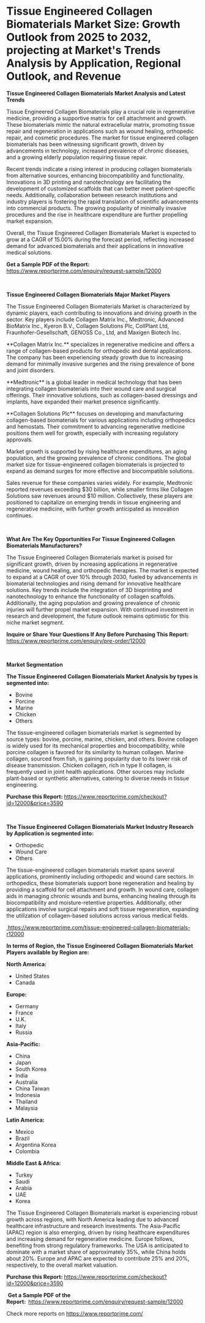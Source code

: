 <p><h1>Tissue Engineered Collagen Biomaterials Market Size: Growth Outlook from 2025 to 2032, projecting at Market's Trends Analysis by Application, Regional Outlook, and Revenue</h1></p><p><strong>Tissue Engineered Collagen Biomaterials Market Analysis and Latest Trends</strong></p>
<p><p>Tissue Engineered Collagen Biomaterials play a crucial role in regenerative medicine, providing a supportive matrix for cell attachment and growth. These biomaterials mimic the natural extracellular matrix, promoting tissue repair and regeneration in applications such as wound healing, orthopedic repair, and cosmetic procedures. The market for tissue engineered collagen biomaterials has been witnessing significant growth, driven by advancements in technology, increased prevalence of chronic diseases, and a growing elderly population requiring tissue repair.</p><p>Recent trends indicate a rising interest in producing collagen biomaterials from alternative sources, enhancing biocompatibility and functionality. Innovations in 3D printing and nanotechnology are facilitating the development of customized scaffolds that can better meet patient-specific needs. Additionally, collaboration between research institutions and industry players is fostering the rapid translation of scientific advancements into commercial products. The growing popularity of minimally invasive procedures and the rise in healthcare expenditure are further propelling market expansion.</p><p>Overall, the Tissue Engineered Collagen Biomaterials Market is expected to grow at a CAGR of 15.00% during the forecast period, reflecting increased demand for advanced biomaterials and their applications in innovative medical solutions.</p></p>
<p><strong>Get a Sample PDF of the Report:&nbsp;</strong> <a href="https://www.reportprime.com/enquiry/request-sample/12000?utm_campaign=2750&utm_medium=2&utm_source=Github&utm_content=ia&utm_term=17032025&utm_id=tissue-engineered-collagen-biomaterials">https://www.reportprime.com/enquiry/request-sample/12000</a></p>
<p>&nbsp;</p>
<p><strong>Tissue Engineered Collagen Biomaterials Major Market Players</strong></p>
<p><p>The Tissue Engineered Collagen Biomaterials Market is characterized by dynamic players, each contributing to innovations and driving growth in the sector. Key players include Collagen Matrix Inc., Medtronic, Advanced BioMatrix Inc., Kyeron B.V., Collagen Solutions Plc, CollPlant Ltd, Fraunhofer-Gesellschaft, GENOSS Co., Ltd, and Maxigen Biotech Inc.</p><p>**Collagen Matrix Inc.** specializes in regenerative medicine and offers a range of collagen-based products for orthopedic and dental applications. The company has been experiencing steady growth due to increasing demand for minimally invasive surgeries and the rising prevalence of bone and joint disorders.</p><p>**Medtronic** is a global leader in medical technology that has been integrating collagen biomaterials into their wound care and surgical offerings. Their innovative solutions, such as collagen-based dressings and implants, have expanded their market presence significantly.</p><p>**Collagen Solutions Plc** focuses on developing and manufacturing collagen-based biomaterials for various applications including orthopedics and hemostats. Their commitment to advancing regenerative medicine positions them well for growth, especially with increasing regulatory approvals.</p><p>Market growth is supported by rising healthcare expenditures, an aging population, and the growing prevalence of chronic conditions. The global market size for tissue-engineered collagen biomaterials is projected to expand as demand surges for more effective and biocompatible solutions.</p><p>Sales revenue for these companies varies widely. For example, Medtronic reported revenues exceeding $30 billion, while smaller firms like Collagen Solutions saw revenues around $10 million. Collectively, these players are positioned to capitalize on emerging trends in tissue engineering and regenerative medicine, with further growth anticipated as innovation continues.</p></p>
<p>&nbsp;</p>
<p><strong>What Are The Key Opportunities For Tissue Engineered Collagen Biomaterials Manufacturers?</strong></p>
<p><p>The Tissue Engineered Collagen Biomaterials market is poised for significant growth, driven by increasing applications in regenerative medicine, wound healing, and orthopedic therapies. The market is expected to expand at a CAGR of over 10% through 2030, fueled by advancements in biomaterial technologies and rising demand for innovative healthcare solutions. Key trends include the integration of 3D bioprinting and nanotechnology to enhance the functionality of collagen scaffolds. Additionally, the aging population and growing prevalence of chronic injuries will further propel market expansion. With continued investment in research and development, the future outlook remains optimistic for this niche market segment.</p></p>
<p><strong>Inquire or Share Your Questions If Any Before Purchasing This Report:</strong> <a href="https://www.reportprime.com/enquiry/pre-order/12000?utm_campaign=2750&utm_medium=2&utm_source=Github&utm_content=ia&utm_term=17032025&utm_id=tissue-engineered-collagen-biomaterials">https://www.reportprime.com/enquiry/pre-order/12000</a></p>
<p>&nbsp;</p>
<p><strong>Market Segmentation</strong></p>
<p><strong>The Tissue Engineered Collagen Biomaterials Market Analysis by types is segmented into:</strong></p>
<p><ul><li>Bovine</li><li>Porcine</li><li>Marine</li><li>Chicken</li><li>Others</li></ul></p>
<p><p>The tissue-engineered collagen biomaterials market is segmented by source types: bovine, porcine, marine, chicken, and others. Bovine collagen is widely used for its mechanical properties and biocompatibility, while porcine collagen is favored for its similarity to human collagen. Marine collagen, sourced from fish, is gaining popularity due to its lower risk of disease transmission. Chicken collagen, rich in type II collagen, is frequently used in joint health applications. Other sources may include plant-based or synthetic alternatives, catering to diverse needs in tissue engineering.</p></p>
<p><strong>Purchase this Report:&nbsp;</strong><a href="https://www.reportprime.com/checkout?id=12000&price=3590&utm_campaign=2750&utm_medium=2&utm_source=Github&utm_content=ia&utm_term=17032025&utm_id=tissue-engineered-collagen-biomaterials">https://www.reportprime.com/checkout?id=12000&price=3590</a></p>
<p>&nbsp;</p>
<p><strong>The Tissue Engineered Collagen Biomaterials Market Industry Research by Application is segmented into:</strong></p>
<p><ul><li>Orthopedic</li><li>Wound Care</li><li>Others</li></ul></p>
<p><p>The tissue-engineered collagen biomaterials market spans several applications, prominently including orthopedic and wound care sectors. In orthopedics, these biomaterials support bone regeneration and healing by providing a scaffold for cell attachment and growth. In wound care, collagen aids in managing chronic wounds and burns, enhancing healing through its biocompatibility and moisture-retentive properties. Additionally, other applications involve surgical repairs and soft tissue regeneration, expanding the utilization of collagen-based solutions across various medical fields.</p></p>
<p><a href="https://www.reportprime.com/tissue-engineered-collagen-biomaterials-r12000?utm_campaign=2750&utm_medium=2&utm_source=Github&utm_content=ia&utm_term=17032025&utm_id=tissue-engineered-collagen-biomaterials">&nbsp;https://www.reportprime.com/tissue-engineered-collagen-biomaterials-r12000</a></p>
<p><strong>In terms of Region, the Tissue Engineered Collagen Biomaterials Market Players available by Region are:</strong></p>
<p>
    <p> <strong> North America: </strong>
        <ul>
            <li>United States</li>
            <li>Canada</li>
        </ul>
        </p> 
    <p> <strong> Europe: </strong>
        <ul>
            <li>Germany</li>
            <li>France</li>
            <li>U.K.</li>
            <li>Italy</li>
            <li>Russia</li>
        </ul>
        </p> 
    <p> <strong> Asia-Pacific: </strong>
        <ul>
            <li>China</li>
            <li>Japan</li>
            <li>South Korea</li>
            <li>India</li>
            <li>Australia</li>
            <li>China Taiwan</li>
            <li>Indonesia</li>
            <li>Thailand</li>
            <li>Malaysia</li>
        </ul>
        </p> 
    <p> <strong> Latin America: </strong>
        <ul>
            <li>Mexico</li>
            <li>Brazil</li>
            <li>Argentina Korea</li>
            <li>Colombia</li>
        </ul>
        </p> 
    <p> <strong> Middle East & Africa: </strong>
        <ul>
            <li>Turkey</li>
            <li>Saudi</li>
            <li>Arabia</li>
            <li>UAE</li>
            <li>Korea</li>
        </ul>
    </p>
    </p>
<p><p>The Tissue Engineered Collagen Biomaterials market is experiencing robust growth across regions, with North America leading due to advanced healthcare infrastructure and research investments. The Asia-Pacific (APAC) region is also emerging, driven by rising healthcare expenditures and increasing demand for regenerative medicine. Europe follows, benefiting from strong regulatory frameworks. The USA is anticipated to dominate with a market share of approximately 35%, while China holds about 20%. Europe and APAC are expected to contribute 25% and 20%, respectively, to the overall market valuation.</p></p>
<p><strong>Purchase this Report: </strong><a href="https://www.reportprime.com/checkout?id=12000&price=3590&utm_campaign=2750&utm_medium=2&utm_source=Github&utm_content=ia&utm_term=17032025&utm_id=tissue-engineered-collagen-biomaterials">https://www.reportprime.com/checkout?id=12000&price=3590</a></p>
<p>&nbsp;<strong>Get a Sample PDF of the Report:&nbsp;&nbsp;</strong><a href="https://www.reportprime.com/enquiry/request-sample/12000?utm_campaign=2750&utm_medium=2&utm_source=Github&utm_content=ia&utm_term=17032025&utm_id=tissue-engineered-collagen-biomaterials">https://www.reportprime.com/enquiry/request-sample/12000</a></p>
<p><strong></strong></p>
<p>Check more reports on <a href="https://www.reportprime.com/?utm_campaign=2750&utm_medium=2&utm_source=Github&utm_content=ia&utm_term=17032025&utm_id=tissue-engineered-collagen-biomaterials">https://www.reportprime.com/</a></p>